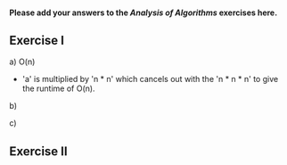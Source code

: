 #### Please add your answers to the ***Analysis of  Algorithms*** exercises here.

## Exercise I

a)  O(n)
- 'a' is multiplied by 'n * n' which cancels out with the 'n * n * n' to give the runtime of O(n).


b)  


c)

## Exercise II


